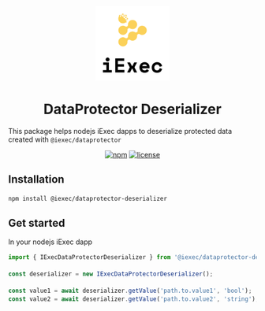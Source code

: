 <p align="center">
  <a href="https://iex.ec/" rel="noopener" target="_blank"><img width="150" src="./logo-iexec.png" alt="iExec logo"/></a>
</p>

<h1 align="center">DataProtector Deserializer</h1>

This package helps nodejs iExec dapps to deserialize protected data created with `@iexec/dataprotector`

<div align="center">

[![npm](https://img.shields.io/npm/v/@iexec/dataprotector-deserializer)](https://www.npmjs.com/package/@iexec/dataprotector-deserializer) [![license](https://img.shields.io/badge/license-Apache%202-blue)](/LICENSE)

</div>

## Installation

```sh
npm install @iexec/dataprotector-deserializer
```

## Get started

In your nodejs iExec dapp

```js
import { IExecDataProtectorDeserializer } from '@iexec/dataprotector-deserializer';

const deserializer = new IExecDataProtectorDeserializer();

const value1 = await deserializer.getValue('path.to.value1', 'bool');
const value2 = await deserializer.getValue('path.to.value2', 'string');
```
